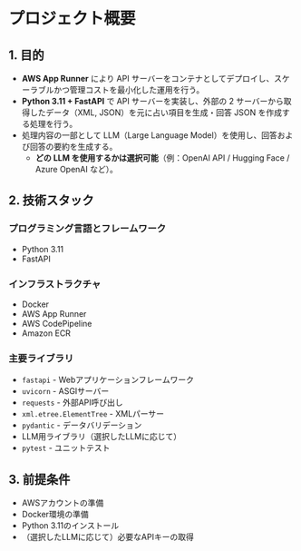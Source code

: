 # プロジェクト概要

## 1. 目的

- **AWS App Runner** により API サーバーをコンテナとしてデプロイし、スケーラブルかつ管理コストを最小化した運用を行う。
- **Python 3.11 + FastAPI** で API サーバーを実装し、外部の 2 サーバーから取得したデータ（XML, JSON）を元に占い項目を生成・回答 JSON を作成する処理を行う。
- 処理内容の一部として LLM（Large Language Model）を使用し、回答および回答の要約を生成する。
  - **どの LLM を使用するかは選択可能**（例：OpenAI API / Hugging Face / Azure OpenAI など）。

## 2. 技術スタック

### プログラミング言語とフレームワーク
- Python 3.11
- FastAPI

### インフラストラクチャ
- Docker
- AWS App Runner
- AWS CodePipeline
- Amazon ECR

### 主要ライブラリ
- `fastapi` - Webアプリケーションフレームワーク
- `uvicorn` - ASGIサーバー
- `requests` - 外部API呼び出し
- `xml.etree.ElementTree` - XMLパーサー
- `pydantic` - データバリデーション
- LLM用ライブラリ（選択したLLMに応じて）
- `pytest` - ユニットテスト

## 3. 前提条件

- AWSアカウントの準備
- Docker環境の準備
- Python 3.11のインストール
- （選択したLLMに応じて）必要なAPIキーの取得 